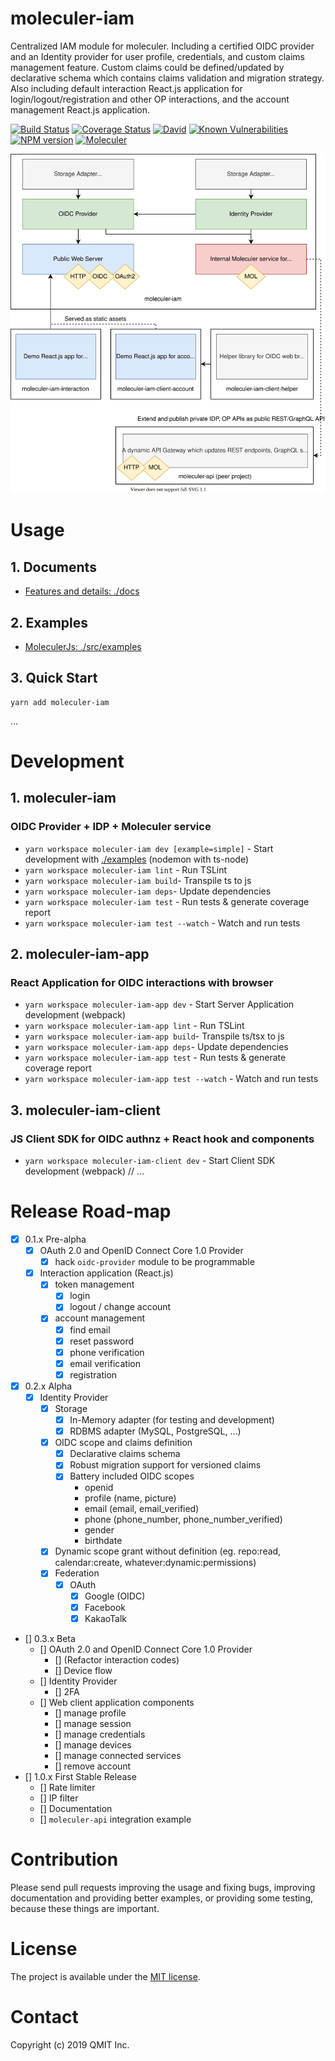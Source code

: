 # moleculer-iam

Centralized IAM module for moleculer.
Including a certified OIDC provider and an Identity provider for user profile, credentials, and custom claims management feature.
Custom claims could be defined/updated by declarative schema which contains claims validation and migration strategy.
Also including default interaction React.js application for login/logout/registration and other OP interactions, and the account management React.js application.  

[![Build Status](https://travis-ci.org/qmit-pro/moleculer-iam.svg?branch=master)](https://travis-ci.org/qmit-pro/moleculer-iam)
[![Coverage Status](https://coveralls.io/repos/github/qmit-pro/moleculer-iam/badge.svg?branch=master)](https://coveralls.io/github/qmit-pro/moleculer-iam?branch=master)
[![David](https://img.shields.io/david/qmit-pro/moleculer-iam.svg)](https://david-dm.org/qmit-pro/moleculer-iam)
[![Known Vulnerabilities](https://snyk.io/test/github/qmit-pro/moleculer-iam/badge.svg)](https://snyk.io/test/github/qmit-pro/moleculer-iam)
[![NPM version](https://img.shields.io/npm/v/moleculer-iam.svg)](https://www.npmjs.com/package/moleculer-iam)
[![Moleculer](https://badgen.net/badge/Powered%20by/Moleculer/0e83cd)](https://moleculer.services)

![Project Architecture Diagram](./docs/diagram.svg)

# Usage
## 1. Documents
- [Features and details: ./docs](./docs)

## 2. Examples
- [MoleculerJs: ./src/examples](./examples)

## 3. Quick Start
```
yarn add moleculer-iam
```
...


# Development
## 1. moleculer-iam
### OIDC Provider + IDP + Moleculer service
- `yarn workspace moleculer-iam dev [example=simple]` - Start development with [./examples](./examples) (nodemon with ts-node)
- `yarn workspace moleculer-iam lint` - Run TSLint
- `yarn workspace moleculer-iam build`- Transpile ts to js 
- `yarn workspace moleculer-iam deps`- Update dependencies
- `yarn workspace moleculer-iam test` - Run tests & generate coverage report
- `yarn workspace moleculer-iam test --watch` - Watch and run tests

## 2. moleculer-iam-app
### React Application for OIDC interactions with browser
- `yarn workspace moleculer-iam-app dev` - Start Server Application development (webpack)
- `yarn workspace moleculer-iam-app lint` - Run TSLint
- `yarn workspace moleculer-iam-app build`- Transpile ts/tsx to js 
- `yarn workspace moleculer-iam-app deps`- Update dependencies
- `yarn workspace moleculer-iam-app test` - Run tests & generate coverage report
- `yarn workspace moleculer-iam-app test --watch` - Watch and run tests

## 3. moleculer-iam-client
### JS Client SDK for OIDC authnz + React hook and components
- `yarn workspace moleculer-iam-client dev` - Start Client SDK development (webpack)
// ...


# Release Road-map
- [x] 0.1.x Pre-alpha
    - [x] OAuth 2.0 and OpenID Connect Core 1.0 Provider
        - [x] hack `oidc-provider` module to be programmable
    - [x] Interaction application (React.js)
        - [x] token management
            - [x] login
            - [x] logout / change account
        - [x] account management
            - [x] find email
            - [x] reset password
            - [x] phone verification
            - [x] email verification
            - [x] registration
- [x] 0.2.x Alpha
    - [x] Identity Provider
        - [x] Storage
            - [x] In-Memory adapter (for testing and development)
            - [x] RDBMS adapter (MySQL, PostgreSQL, ...)
        - [x] OIDC scope and claims definition
            - [x] Declarative claims schema
            - [x] Robust migration support for versioned claims
            - [x] Battery included OIDC scopes
                - openid
                - profile (name, picture)
                - email (email, email_verified)
                - phone (phone_number, phone_number_verified)
                - gender
                - birthdate
        - [x] Dynamic scope grant without definition (eg. repo:read, calendar:create, whatever:dynamic:permissions)
        - [x] Federation
            - [x] OAuth
                - [x] Google (OIDC)
                - [x] Facebook
                - [x] KakaoTalk
- [] 0.3.x Beta
    - [] OAuth 2.0 and OpenID Connect Core 1.0 Provider
        - [] (Refactor interaction codes)
        - [] Device flow
    - [] Identity Provider
        - [] 2FA
    - [] Web client application components
        - [] manage profile
        - [] manage session
        - [] manage credentials
        - [] manage devices
        - [] manage connected services
        - [] remove account
- [] 1.0.x First Stable Release
    - [] Rate limiter
    - [] IP filter
    - [] Documentation
    - [] `moleculer-api` integration example


# Contribution
Please send pull requests improving the usage and fixing bugs, improving documentation and providing better examples, or providing some testing, because these things are important.


# License
The project is available under the [MIT license](https://tldrlegal.com/license/mit-license).


# Contact
Copyright (c) 2019 QMIT Inc.

